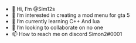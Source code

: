 - 👋 Hi, I’m @Sim12s
- 👀 I’m interested in creating a mod menu for gta 5 
- 🌱 I’m currently learning C++ And lua
- 💞️ I’m looking to collaborate on no one
- 📫 How to reach me on discord Simon2#0001
